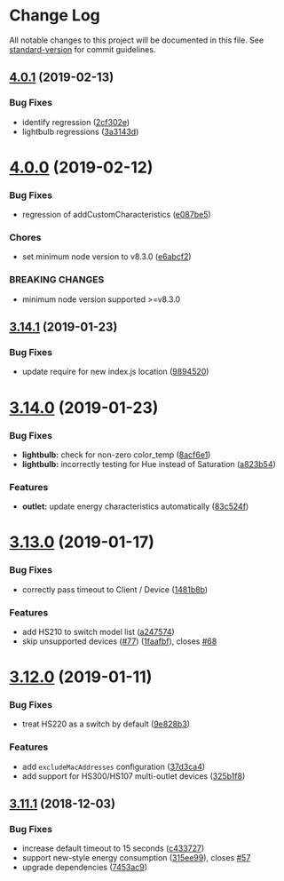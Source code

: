 # Change Log

All notable changes to this project will be documented in this file. See [standard-version](https://github.com/conventional-changelog/standard-version) for commit guidelines.

<a name="4.0.1"></a>
## [4.0.1](https://github.com/plasticrake/homebridge-tplink-smarthome/compare/v4.0.0...v4.0.1) (2019-02-13)


### Bug Fixes

* identify regression ([2cf302e](https://github.com/plasticrake/homebridge-tplink-smarthome/commit/2cf302e))
* lightbulb regressions ([3a3143d](https://github.com/plasticrake/homebridge-tplink-smarthome/commit/3a3143d))



<a name="4.0.0"></a>
# [4.0.0](https://github.com/plasticrake/homebridge-tplink-smarthome/compare/v3.14.1...v4.0.0) (2019-02-12)


### Bug Fixes

* regression of addCustomCharacteristics ([e087be5](https://github.com/plasticrake/homebridge-tplink-smarthome/commit/e087be5))


### Chores

* set minimum node version to v8.3.0 ([e6abcf2](https://github.com/plasticrake/homebridge-tplink-smarthome/commit/e6abcf2))


### BREAKING CHANGES

* minimum node version supported >=v8.3.0



<a name="3.14.1"></a>
## [3.14.1](https://github.com/plasticrake/homebridge-tplink-smarthome/compare/v3.14.0...v3.14.1) (2019-01-23)


### Bug Fixes

* update require for new index.js location ([9894520](https://github.com/plasticrake/homebridge-tplink-smarthome/commit/9894520))



<a name="3.14.0"></a>
# [3.14.0](https://github.com/plasticrake/homebridge-tplink-smarthome/compare/v3.13.0...v3.14.0) (2019-01-23)


### Bug Fixes

* **lightbulb:** check for non-zero color_temp ([8acf6e1](https://github.com/plasticrake/homebridge-tplink-smarthome/commit/8acf6e1))
* **lightbulb:** incorrectly testing for Hue instead of Saturation ([a823b54](https://github.com/plasticrake/homebridge-tplink-smarthome/commit/a823b54))


### Features

* **outlet:** update energy characteristics automatically ([83c524f](https://github.com/plasticrake/homebridge-tplink-smarthome/commit/83c524f))



<a name="3.13.0"></a>
# [3.13.0](https://github.com/plasticrake/homebridge-tplink-smarthome/compare/v3.12.0...v3.13.0) (2019-01-17)


### Bug Fixes

* correctly pass timeout to Client / Device ([1481b8b](https://github.com/plasticrake/homebridge-tplink-smarthome/commit/1481b8b))


### Features

* add HS210 to switch model list ([a247574](https://github.com/plasticrake/homebridge-tplink-smarthome/commit/a247574))
* skip unsupported devices ([#77](https://github.com/plasticrake/homebridge-tplink-smarthome/issues/77)) ([1faafbf](https://github.com/plasticrake/homebridge-tplink-smarthome/commit/1faafbf)), closes [#68](https://github.com/plasticrake/homebridge-tplink-smarthome/issues/68)



<a name="3.12.0"></a>
# [3.12.0](https://github.com/plasticrake/homebridge-tplink-smarthome/compare/v3.11.1...v3.12.0) (2019-01-11)


### Bug Fixes

* treat HS220 as a switch by default ([9e828b3](https://github.com/plasticrake/homebridge-tplink-smarthome/commit/9e828b3))


### Features

* add `excludeMacAddresses` configuration ([37d3ca4](https://github.com/plasticrake/homebridge-tplink-smarthome/commit/37d3ca4))
* add support for HS300/HS107 multi-outlet devices ([325b1f8](https://github.com/plasticrake/homebridge-tplink-smarthome/commit/325b1f8))



<a name="3.11.1"></a>
## [3.11.1](https://github.com/plasticrake/homebridge-tplink-smarthome/compare/v3.7.0...v3.11.1) (2018-12-03)


### Bug Fixes

* increase default timeout to 15 seconds ([c433727](https://github.com/plasticrake/homebridge-tplink-smarthome/commit/c433727))
* support new-style energy consumption ([315ee99](https://github.com/plasticrake/homebridge-tplink-smarthome/commit/315ee99)), closes [#57](https://github.com/plasticrake/homebridge-tplink-smarthome/issues/57)
* upgrade dependencies ([7453ac9](https://github.com/plasticrake/homebridge-tplink-smarthome/commit/7453ac9))
